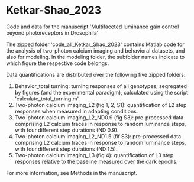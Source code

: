 # Ketkar-Shao_2023
Code and data for the manuscript 'Multifaceted luminance gain control beyond photoreceptors in Drosophila'

The zipped folder 'code_all_Ketkar_Shao_2023' contains Matlab code for the analysis of two-photon calcium imaging and behavioral datasets, and also for modeling. In the modeling folder, the subfolder names indicate to which figure the respective code belongs.

Data quantifications are distributed over the following five zipped folders:
1. Behavior_total turning: turning responses of all genotypes, segregated by figures (and the experimental paradigm), calculated using the script 'calculate_total_turning.m'.
2. Two-photon calcium imaging_L2 (fig 1, 2, S1): quantification of L2 step responses when measured in adapting conditions.
3. Two-photon calcium imaging_L2_ND0.9 (fig S3): pre-processed data comprising L2 calcium traces in response to random luminance steps, with four different step durations (ND 0.9).
4. Two-photon calcium imaging_L2_ND1.5 (fif S3): pre-processed data comprising L2 calcium traces in response to random luminance steps, with four different step durations (ND 1.5).
5. Two-photon calcium imaging_L3 (fig 4): quantification of L3 step responses relative to the baseline measured over the dark epochs.

For more information, see Methods in the manuscript.
